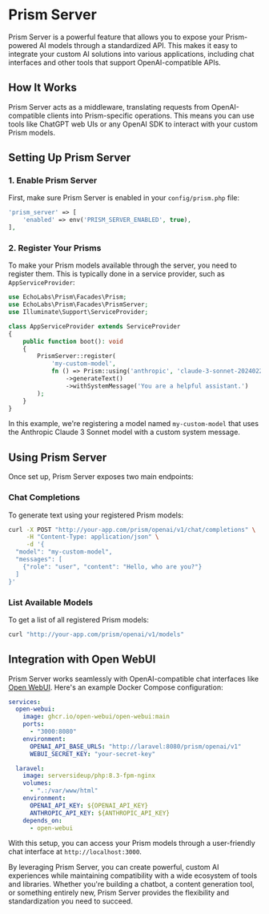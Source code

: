 # Prism Server

Prism Server is a powerful feature that allows you to expose your Prism-powered AI models through a standardized API. This makes it easy to integrate your custom AI solutions into various applications, including chat interfaces and other tools that support OpenAI-compatible APIs.

## How It Works

Prism Server acts as a middleware, translating requests from OpenAI-compatible clients into Prism-specific operations. This means you can use tools like ChatGPT web UIs or any OpenAI SDK to interact with your custom Prism models.

## Setting Up Prism Server

### 1. Enable Prism Server

First, make sure Prism Server is enabled in your `config/prism.php` file:

```php
'prism_server' => [
    'enabled' => env('PRISM_SERVER_ENABLED', true),
],
```

### 2. Register Your Prisms

To make your Prism models available through the server, you need to register them. This is typically done in a service provider, such as `AppServiceProvider`:

```php
use EchoLabs\Prism\Facades\Prism;
use EchoLabs\Prism\Facades\PrismServer;
use Illuminate\Support\ServiceProvider;

class AppServiceProvider extends ServiceProvider
{
    public function boot(): void
    {
        PrismServer::register(
            'my-custom-model',
            fn () => Prism::using('anthropic', 'claude-3-sonnet-20240229')
                ->generateText()
                ->withSystemMessage('You are a helpful assistant.')
        );
    }
}
```

In this example, we're registering a model named `my-custom-model` that uses the Anthropic Claude 3 Sonnet model with a custom system message.

## Using Prism Server

Once set up, Prism Server exposes two main endpoints:

### Chat Completions

To generate text using your registered Prism models:

```bash
curl -X POST "http://your-app.com/prism/openai/v1/chat/completions" \
     -H "Content-Type: application/json" \
     -d '{
  "model": "my-custom-model",
  "messages": [
    {"role": "user", "content": "Hello, who are you?"}
  ]
}'
```

### List Available Models

To get a list of all registered Prism models:

```bash
curl "http://your-app.com/prism/openai/v1/models"
```

## Integration with Open WebUI

Prism Server works seamlessly with OpenAI-compatible chat interfaces like [Open WebUI](https://openwebui.com). Here's an example Docker Compose configuration:

```yaml
services:
  open-webui:
    image: ghcr.io/open-webui/open-webui:main
    ports:
      - "3000:8080"
    environment:
      OPENAI_API_BASE_URLS: "http://laravel:8080/prism/openai/v1"
      WEBUI_SECRET_KEY: "your-secret-key"

  laravel:
    image: serversideup/php:8.3-fpm-nginx
    volumes:
      - ".:/var/www/html"
    environment:
      OPENAI_API_KEY: ${OPENAI_API_KEY}
      ANTHROPIC_API_KEY: ${ANTHROPIC_API_KEY}
    depends_on:
      - open-webui
```

With this setup, you can access your Prism models through a user-friendly chat interface at `http://localhost:3000`.

By leveraging Prism Server, you can create powerful, custom AI experiences while maintaining compatibility with a wide ecosystem of tools and libraries. Whether you're building a chatbot, a content generation tool, or something entirely new, Prism Server provides the flexibility and standardization you need to succeed.
